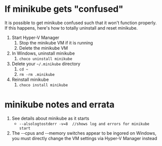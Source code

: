 # If minikube gets "confused"

It is possible to get minikube confused such that it won't function properly. If this happens, here's how to totally uninstall and reset minikube.

1. Start Hyper-V Manager
   1. Stop the minikube VM if it is running
   1. Delete the minikube VM
1. In Windows, uninstall minikube
   1. `choco uninstall minikube`
1. Delete your `~/.minikube` directory
   1. `cd ~`
   1. `rm -rm .minikube`
1. Reinstall minikube
   1. `choco install minikube`

# minikube notes and errata

1. See details about minikube as it starts
   * `--alsologtostderr -v=8  //shows log and errors for minikube start`
1. The --cpus and --memory switches appear to be ingored on Windows, you must directly change the VM settings via Hyper-V Manager instead
